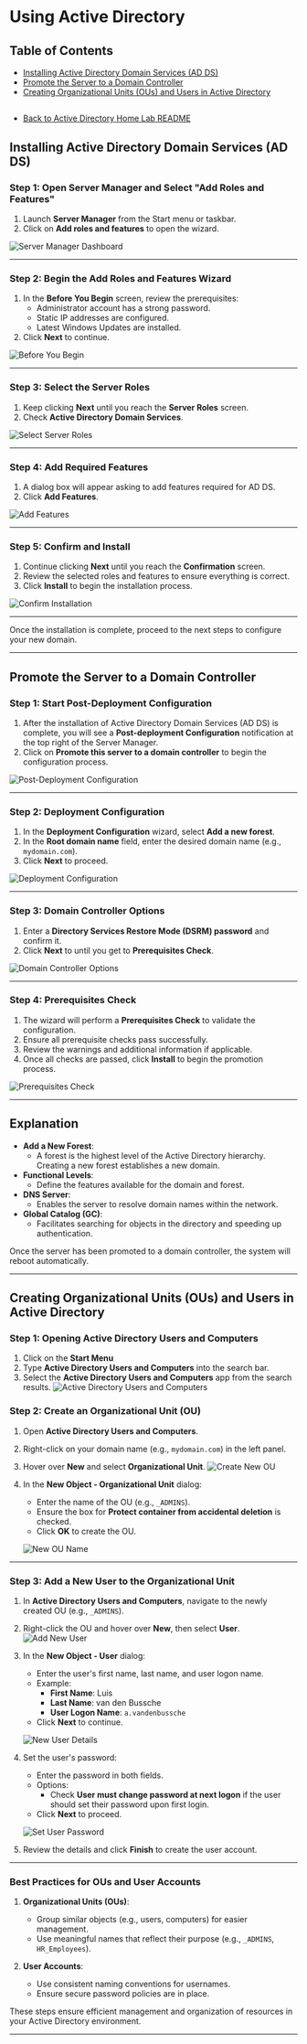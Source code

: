 # Using Active Directory

## Table of Contents
- [Installing Active Directory Domain Services (AD DS)](#installing-active-directory-domain-services-ad-ds)
- [Promote the Server to a Domain Controller](#promote-the-server-to-a-domain-controller)
- [Creating Organizational Units (OUs) and Users in Active Directory](#creating-organizational-units-ous-and-users-in-active-directory)

##
- [Back to Active Directory Home Lab README](../README.md)
##

## **Installing Active Directory Domain Services (AD DS)**

### Step 1: Open Server Manager and Select "Add Roles and Features"
1. Launch **Server Manager** from the Start menu or taskbar.
2. Click on **Add roles and features** to open the wizard.

![Server Manager Dashboard](../screenshots/servermanager.png)

---

### Step 2: Begin the Add Roles and Features Wizard
1. In the **Before You Begin** screen, review the prerequisites:
   - Administrator account has a strong password.
   - Static IP addresses are configured.
   - Latest Windows Updates are installed.
2. Click **Next** to continue.

![Before You Begin](../screenshots/servermanager2.png)

---

### Step 3: Select the Server Roles
1. Keep clicking **Next** until you reach the **Server Roles** screen.
2. Check **Active Directory Domain Services**.

![Select Server Roles](../screenshots/servermanager3.png)

---

### Step 4: Add Required Features
1. A dialog box will appear asking to add features required for AD DS.
2. Click **Add Features**.

![Add Features](../screenshots/servermanager4.png)

---

### Step 5: Confirm and Install
1. Continue clicking **Next** until you reach the **Confirmation** screen.
2. Review the selected roles and features to ensure everything is correct.
3. Click **Install** to begin the installation process.

![Confirm Installation](../screenshots/servermanager5.png)

---

Once the installation is complete, proceed to the next steps to configure your new domain.

---

## **Promote the Server to a Domain Controller**

### Step 1: Start Post-Deployment Configuration
1. After the installation of Active Directory Domain Services (AD DS) is complete, you will see a **Post-deployment Configuration** notification at the top right of the Server Manager.
2. Click on **Promote this server to a domain controller** to begin the configuration process.

![Post-Deployment Configuration](../screenshots/servermanager6.png)

---

### Step 2: Deployment Configuration
1. In the **Deployment Configuration** wizard, select **Add a new forest**.
2. In the **Root domain name** field, enter the desired domain name (e.g., `mydomain.com`).
3. Click **Next** to proceed.

![Deployment Configuration](../screenshots/servermanager7.png)

---

### Step 3: Domain Controller Options
1. Enter a **Directory Services Restore Mode (DSRM) password** and confirm it.
2. Click **Next** to until you get to **Prerequisites Check**.

![Domain Controller Options](../screenshots/servermanager8.png)

---

### Step 4: Prerequisites Check
1. The wizard will perform a **Prerequisites Check** to validate the configuration.
2. Ensure all prerequisite checks pass successfully.
3. Review the warnings and additional information if applicable.
4. Once all checks are passed, click **Install** to begin the promotion process.

![Prerequisites Check](../screenshots/servermanager9.png)

---

## **Explanation**
- **Add a New Forest**:
  - A forest is the highest level of the Active Directory hierarchy. Creating a new forest establishes a new domain.
- **Functional Levels**:
  - Define the features available for the domain and forest.
- **DNS Server**:
  - Enables the server to resolve domain names within the network.
- **Global Catalog (GC)**:
  - Facilitates searching for objects in the directory and speeding up authentication.

Once the server has been promoted to a domain controller, the system will reboot automatically.

---

## Creating Organizational Units (OUs) and Users in Active Directory

### Step 1: Opening Active Directory Users and Computers

1. Click on the **Start Menu**
2. Type **Active Directory Users and Computers** into the search bar.
3. Select the **Active Directory Users and Computers** app from the search results.
   ![Active Directory Users and Computers](../screenshots/adusersandcomputers.png)


### Step 2: Create an Organizational Unit (OU)
1. Open **Active Directory Users and Computers**.
2. Right-click on your domain name (e.g., `mydomain.com`) in the left panel.
3. Hover over **New** and select **Organizational Unit**.
   ![Create New OU](../screenshots/newou1.png)
4. In the **New Object - Organizational Unit** dialog:
   - Enter the name of the OU (e.g., `_ADMINS`).
   - Ensure the box for **Protect container from accidental deletion** is checked.
   - Click **OK** to create the OU.

   ![New OU Name](../screenshots/newou2.png)

---

### Step 3: Add a New User to the Organizational Unit
1. In **Active Directory Users and Computers**, navigate to the newly created OU (e.g., `_ADMINS`).
2. Right-click the OU and hover over **New**, then select **User**.
   ![Add New User](../screenshots/newuser1.png)
3. In the **New Object - User** dialog:
   - Enter the user's first name, last name, and user logon name.
   - Example:
     - **First Name**: Luis
     - **Last Name**: van den Bussche
     - **User Logon Name**: `a.vandenbussche`
   - Click **Next** to continue.

   ![New User Details](../screenshots/newuser2.png)
4. Set the user's password:
   - Enter the password in both fields.
   - Options:
     - Check **User must change password at next logon** if the user should set their password upon first login.
   - Click **Next** to proceed.

   ![Set User Password](../screenshots/newuser3.png)
5. Review the details and click **Finish** to create the user account.

---

### Best Practices for OUs and User Accounts
1. **Organizational Units (OUs)**:
   - Group similar objects (e.g., users, computers) for easier management.
   - Use meaningful names that reflect their purpose (e.g., `_ADMINS`, `HR_Employees`).

2. **User Accounts**:
   - Use consistent naming conventions for usernames.
   - Ensure secure password policies are in place.

These steps ensure efficient management and organization of resources in your Active Directory environment.

---

